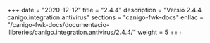 +++
date        = "2020-12-12"
title       = "2.4.4"
description = "Versió 2.4.4 canigo.integration.antivirus"
sections    = "canigo-fwk-docs"
enllac		= "/canigo-fwk-docs/documentacio-llibreries/canigo.integration.antivirus/2.4.4/"
weight		= 5
+++
